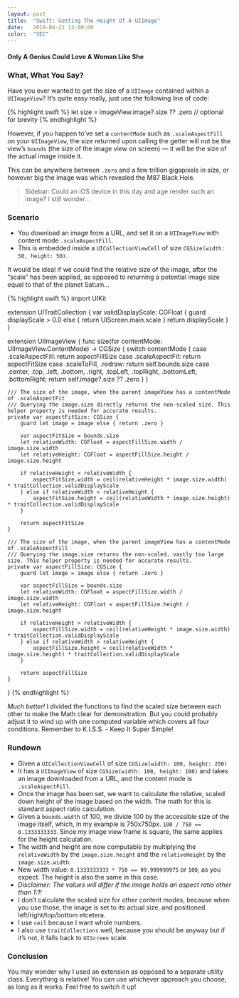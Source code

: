 ```yaml
---
layout: post
title:  "Swift: Getting The Height Of A UIImage"
date:   2019-04-21 12:00:00
color:  "SEC"
---
```


#### Only A Genius Could Love A Woman Like She

### What, What You Say?

Have you ever wanted to get the size of a `UIImage` contained within a `UIImageView`? It’s quite easy really, just use the following line of code:

{% highlight swift %}
let size = imageView.image?.size ?? .zero // optional for brevity
{% endhighlight %}

However, if you happen to’ve set a `contentMode` such as `.scaleAspectFill` on your `UIImageView`, the size returned upon calling the getter will not be the view’s `bounds` (the size of the image view on screen) — it will be the size of the actual image inside it. 

This can be anywhere between `.zero` and a few trillion gigapixels in size, or however big the image was which revealed the M87 Black Hole.

>Sidebar: Could an iOS device in this day and age render such an image? I still wonder...

### Scenario

- You download an image from a URL, and set it on a `UIImageView` with content mode `.scaleAspectFill`.
- This is embedded inside a `UICollectionViewCell` of size `CGSize(width: 50, height: 50)`. 

It would be ideal if we could find the relative size of the image, after the “scale” has been applied, as opposed to returning a potential image size equal to that of the planet Saturn...

{% highlight swift %}
import UIKit

extension UITraitCollection {
	var validDisplayScale: CGFloat {
		guard displayScale > 0.0 else { return UIScreen.main.scale }
		return displayScale
	}
}

extension UIImageView {
	func size(for contentMode: UIImageView.ContentMode) -> CGSize {
		switch contentMode {
		case .scaleAspectFill:
			return aspectFillSize
		case .scaleAspectFit:
			return aspectFitSize
		case .scaleToFill, .redraw:
			return self.bounds.size
		case .center,
		     .top, 
		     .left, 
		     .bottom, 
		     .right, 
		     .topLeft, 
		     .topRight, 
		     .bottomLeft, 
		     .bottomRight:
			return self.image?.size ?? .zero
		}
	}

	/// The size of the image, when the parent imageView has a contentMode of .scaleAspectFit
	/// Querying the image.size directly returns the non-scaled size. This helper property is needed for accurate results.
	private var aspectFitSize: CGSize {
		guard let image = image else { return .zero }

		var aspectFitSize = bounds.size
		let relativeWidth: CGFloat = aspectFillSize.width / image.size.width
		let relativeHeight: CGFloat = aspectFillSize.height / image.size.height

		if relativeHeight < relativeWidth {
			aspectFitSize.width = ceil(relativeHeight * image.size.width) * traitCollection.validDisplayScale
		} else if relativeWidth < relativeHeight {
			aspectFitSize.height = ceil(relativeWidth * image.size.height) * traitCollection.validDisplayScale
		}

		return aspectFitSize
	}

	/// The size of the image, when the parent imageView has a contentMode of .scaleAspectFill
	/// Querying the image.size returns the non-scaled, vastly too large size. This helper property is needed for accurate results.
	private var aspectFillSize: CGSize {
		guard let image = image else { return .zero }

		var aspectFillSize = bounds.size
		let relativeWidth: CGFloat = aspectFillSize.width / image.size.width
		let relativeHeight: CGFloat = aspectFillSize.height / image.size.height

		if relativeHeight > relativeWidth {
			aspectFillSize.width = ceil(relativeHeight * image.size.width) * traitCollection.validDisplayScale
		} else if relativeWidth > relativeHeight {
			aspectFillSize.height = ceil(relativeWidth * image.size.height) * traitCollection.validDisplayScale
		}

		return aspectFillSize
	}
}
{% endhighlight %}

_Much better!_ I divided the functions to find the scaled size between each other to make the Math clear for demonstration. But you could probably adjust it to wind up with one computed variable which covers all four conditions. Remember to K.I.S.S. - Keep It Super Simple!

### Rundown

- Given a `UICollectionViewCell` of size `CGSize(width: 100, height: 250)`
- It has a `UIImageView` of size `CGSize(width: 100, height: 100)` and takes an image downloaded from a URL, and the content mode is `.scaleAspectFill`.
- Once the image has been set, we want to calculate the relative, scaled down height of the image based on the width. The math for this is standard aspect ratio calculation.
- Given a `bounds.width` of 100, we divide 100 by the accessible size of the image itself, which, in my example is 750x750px. `100 / 750 == 0.1333333333`. Since my image view frame is square, the same applies for the height calculation.
- The width and height are now computable by multiplying the `relativeWidth` by the `image.size.height` and the `relativeHeight` by the `image.size.width`.
- New width value: `0.1333333333 * 750 == 99.999999975` or `100`, as you expect. The height is also the same in this case.
- _Disclaimer: The values will differ if the image holds an aspect ratio other than 1:1!_
- I don’t calculate the scaled size for other content modes, because when you use those, the image is set to its actual size, and positioned left/right/top/bottom etcetera.
- I use `ceil` because I want whole numbers.
- I also use `traitCollections` well, because you should be anyway but if it’s not, it falls back to `UIScreen` scale.

### Conclusion

You may wonder why I used an extension as opposed to a separate utility class. Everything is relative! You can use whichever approach you choose, as long as it works. Feel free to switch it up!
